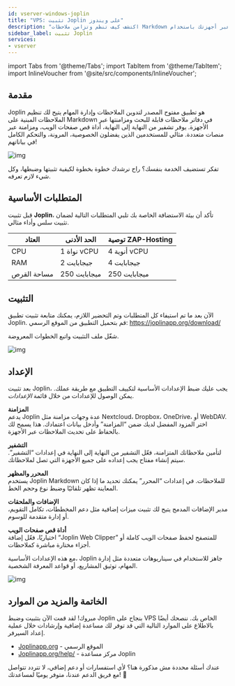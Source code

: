 ```yaml
---
id: vserver-windows-joplin
title: "VPS: تثبيت Joplin على ويندوز"
description: "اكتشف كيف تنظم وتزامن ملاحظات Markdown المشفرة عبر أجهزتك باستخدام Joplin لتدوين ملاحظات آمن ومرن → تعلّم المزيد الآن"
sidebar_label: تثبيت Joplin
services:
- vserver
---
```


import Tabs from '@theme/Tabs';
import TabItem from '@theme/TabItem';
import InlineVoucher from '@site/src/components/InlineVoucher';

## مقدمة

Joplin هو تطبيق مفتوح المصدر لتدوين الملاحظات وإدارة المهام يتيح لك تنظيم الملاحظات المبنية على Markdown في دفاتر ملاحظات قابلة للبحث ومزامنتها عبر الأجهزة. يوفر تشفير من النهاية إلى النهاية، أداة قص صفحات الويب، ومزامنة عبر منصات متعددة. مثالي للمستخدمين الذين يفضلون الخصوصية، المرونة، والتحكم الكامل في بياناتهم!

![img](https://screensaver01.zap-hosting.com/index.php/s/bqFberi2tRqobRn/preview)

تفكر تستضيف الخدمة بنفسك؟ راح نرشدك خطوة بخطوة لكيفية تثبيتها وضبطها، وكل شيء لازم تعرفه.

<InlineVoucher />

## المتطلبات الأساسية

قبل تثبيت **Joplin**، تأكد أن بيئة الاستضافة الخاصة بك تلبي المتطلبات التالية لضمان تثبيت سلس وأداء مثالي.

| العتاد | الحد الأدنى | توصية ZAP-Hosting |
| ---------- | ------------ | -------------------------- |
| CPU | 1 نواة vCPU | 4 أنوية vCPU |
| RAM | 2 جيجابايت | 4 جيجابايت |
| مساحة القرص | 250 ميجابايت | 250 ميجابايت |

## التثبيت
الآن بعد ما تم استيفاء كل المتطلبات وتم التحضير اللازم، يمكنك متابعة تثبيت تطبيق Joplin. قم بتحميل التطبيق من الموقع الرسمي: https://joplinapp.org/download/

شغّل ملف التثبيت واتبع الخطوات المعروضة.

![img](https://screensaver01.zap-hosting.com/index.php/s/sRkz7mJdB6ispSf/download)

## الإعداد

بعد تثبيت Joplin، يجب عليك ضبط الإعدادات الأساسية لتكييف التطبيق مع طريقة عملك. يمكن الوصول للإعدادات من خلال قائمة *الإعدادات*.

**المزامنة**  
يدعم Joplin عدة وجهات مزامنة مثل Nextcloud، Dropbox، OneDrive، أو WebDAV. اختر المزود المفضل لديك ضمن “المزامنة” وأدخل بيانات اعتمادك. هذا يسمح لك بالحفاظ على تحديث الملاحظات عبر الأجهزة.

**التشفير**  
لتأمين ملاحظاتك المتزامنة، فعّل التشفير من النهاية إلى النهاية في إعدادات “التشفير”. سيتم إنشاء مفتاح يجب إعداده على جميع الأجهزة التي تصل لملاحظاتك.

**المحرر والمظهر**  
يستخدم Joplin Markdown للملاحظات. في إعدادات “المحرر” يمكنك تحديد ما إذا كان المعاينة تظهر تلقائيًا وضبط نوع وحجم الخط.

**الإضافات والملحقات**  
مدير الإضافات المدمج يتيح لك تثبيت ميزات إضافية مثل دعم المخططات، تكامل التقويم، أو إدارة متقدمة للوسوم.

**أداة قص صفحات الويب**  
اختياريًا، فعّل إضافة “Joplin Web Clipper” للمتصفح لحفظ صفحات الويب كاملة أو أجزاء مختارة مباشرة كملاحظات.

مع هذه الإعدادات الأساسية، Joplin جاهز للاستخدام في سيناريوهات متعددة مثل إدارة المهام، توثيق المشاريع، أو قواعد المعرفة الشخصية.

![img](https://screensaver01.zap-hosting.com/index.php/s/G7gMLyzgyTEjoNf/preview)

## الخاتمة والمزيد من الموارد

مبروك! لقد قمت الآن بتثبيت وضبط Joplin بنجاح على VPS الخاص بك. ننصحك أيضًا بالاطلاع على الموارد التالية التي قد توفر لك مساعدة إضافية وإرشادات خلال عملية إعداد السيرفر.

- [Joplinapp.org](https://joplin.org/) - الموقع الرسمي  
- [Joplinapp.org/help/](https://joplinapp.org/help/) - مركز مساعدة Joplin

عندك أسئلة محددة مش مذكورة هنا؟ لأي استفسارات أو دعم إضافي، لا تتردد تتواصل مع فريق الدعم عندنا، متوفر يوميًا لمساعدتك! 🙂

<InlineVoucher />